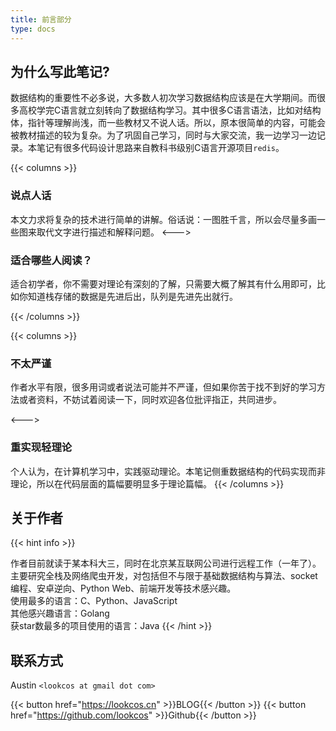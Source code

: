 ```yaml
---
title: 前言部分
type: docs
---
```


## 为什么写此笔记?  

数据结构的重要性不必多说，大多数人初次学习数据结构应该是在大学期间。而很多高校学完C语言就立刻转向了数据结构学习。其中很多C语言语法，比如对结构体，指针等理解尚浅，而一些教材又不说人话。所以，原本很简单的内容，可能会被教材描述的较为复杂。为了巩固自己学习，同时与大家交流，我一边学习一边记录。本笔记有很多代码设计思路来自教科书级别C语言开源项目`redis`。

{{< columns >}} <!-- begin columns block -->

### 说点人话

本文力求将复杂的技术进行简单的讲解。俗话说：一图胜千言，所以会尽量多画一些图来取代文字进行描述和解释问题。
<---> <!-- magic separator, between columns -->

### 适合哪些人阅读？

适合初学者，你不需要对理论有深刻的了解，只需要大概了解其有什么用即可，比如你知道栈存储的数据是先进后出，队列是先进先出就行。

{{< /columns >}}

{{< columns >}} <!-- begin columns block -->

### 不太严谨  

作者水平有限，很多用词或者说法可能并不严谨，但如果你苦于找不到好的学习方法或者资料，不妨试着阅读一下，同时欢迎各位批评指正，共同进步。

<---> <!-- magic separator, between columns -->

### 重实现轻理论  

个人认为，在计算机学习中，实践驱动理论。本笔记侧重数据结构的代码实现而非理论，所以在代码层面的篇幅要明显多于理论篇幅。
{{< /columns >}}

## 关于作者  

{{< hint info >}}

作者目前就读于某本科大三，同时在北京某互联网公司进行远程工作（一年了）。主要研究全栈及网络爬虫开发，对包括但不与限于基础数据结构与算法、socket编程、安卓逆向、Python Web、前端开发等技术感兴趣。  
使用最多的语言：C、Python、JavaScript  
其他感兴趣语言：Golang  
获star数最多的项目使用的语言：Java
{{< /hint >}}

## 联系方式  

Austin `<lookcos at gmail dot com>`

{{< button href="https://lookcos.cn" >}}BLOG{{< /button >}}
{{< button href="https://github.com/lookcos" >}}Github{{< /button >}}
